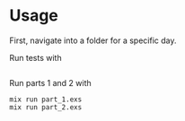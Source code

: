 # Usage

First, navigate into a folder for a specific day.

Run tests with
```shell
```

Run parts 1 and 2 with
```shell
mix run part_1.exs
mix run part_2.exs
```
